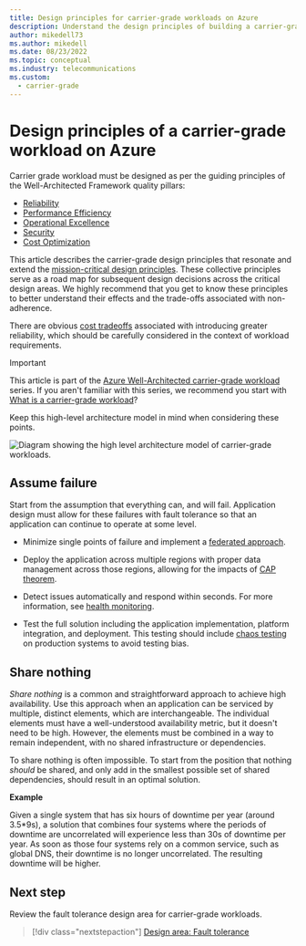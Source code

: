 ```yaml
---
title: Design principles for carrier-grade workloads on Azure
description: Understand the design principles of building a carrier-grade application on Microsoft Azure.
author: mikedell73
ms.author: mikedell
ms.date: 08/23/2022
ms.topic: conceptual
ms.industry: telecommunications
ms.custom:
  - carrier-grade
---
```


# Design principles of a carrier-grade workload on Azure

Carrier grade workload must be designed as per the guiding principles of the Well-Architected Framework quality pillars:

- [Reliability](../reliability/)
- [Performance Efficiency](../scalability/)
- [Operational Excellence](../operational-excellence/)
- [Security](../security/)
- [Cost Optimization](../cost-optimization/)

This article describes the carrier-grade design principles that resonate and extend the [mission-critical design principles](/azure/well-architected/mission-critical/mission-critical-design-principles). These collective principles serve as a road map for subsequent design decisions across the critical design areas. We highly recommend that you get to know these principles to better understand their effects and the trade-offs associated with non-adherence.

There are obvious [cost tradeoffs](/azure/well-architected/mission-critical/mission-critical-design-principles#cost-optimization) associated with introducing greater reliability, which should be carefully considered in the context of workload requirements.

> [!IMPORTANT]
> This article is part of the [Azure Well-Architected carrier-grade workload](index.yml) series. If you aren't familiar with this series, we recommend you start with [What is a carrier-grade workload](carrier-grade-get-started.md#what-is-a-carrier-grade-workload)?

Keep this high-level architecture model in mind when considering these points.

![Diagram showing the high level architecture model of carrier-grade workloads.](./images/architecture-overview.png "Carrier Grade High-level Architecture")

## Assume failure

Start from the assumption that everything can, and will fail. Application design must allow for these failures with fault tolerance so that an application can continue to operate at some level.

- Minimize single points of failure and implement a [federated approach](carrier-grade-design-area-health-modeling.md#federated-model).

- Deploy the application across multiple regions with proper data management across those regions, allowing for the impacts of [CAP theorem](carrier-grade-design-area-data-model.md#cap-theorem).

- Detect issues automatically and respond within seconds. For more information, see [health monitoring](carrier-grade-design-area-health-modeling.md).

- Test the full solution including the application implementation, platform integration, and deployment. This testing should include [chaos testing](carrier-grade-design-area-testing.md) on production systems to avoid testing bias.

## Share nothing 

_Share nothing_ is a common and straightforward approach to achieve high availability. Use this approach when an application can be serviced by multiple, distinct elements, which are interchangeable. The individual elements must have a well-understood availability metric, but it doesn't need to be high. However, the elements must be combined in a way to remain independent, with no shared infrastructure or dependencies.

To share nothing is often impossible. To start from the position that nothing _should_ be shared, and only add in the smallest possible set of shared dependencies, should result in an optimal solution.

**Example**

Given a single system that has six hours of downtime per year (around 3.5*9s), a solution that combines four systems where the periods of downtime are uncorrelated will experience less than 30s of downtime per year. As soon as those four systems rely on a common service, such as global DNS, their downtime is no longer uncorrelated. The resulting downtime will be higher.

## Next step

Review the fault tolerance design area for carrier-grade workloads.

> [!div class="nextstepaction"]
> [Design area: Fault tolerance](./carrier-grade-design-area-fault-tolerance.md)

